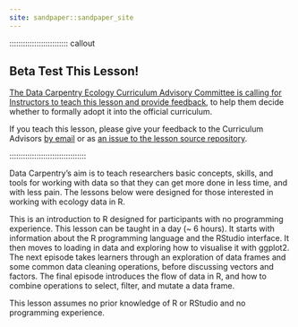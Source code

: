 ```yaml
---
site: sandpaper::sandpaper_site
---
```


:::::::::::::::::::::::::: callout

## Beta Test This Lesson!

[The Data Carpentry Ecology Curriculum Advisory Committee is calling for Instructors to teach this lesson and provide feedback](https://carpentries.org/blog/2023/07/r-ecology-alt-beta/), to help them decide whether to formally adopt it into the official curriculum.

If you teach this lesson, please give your feedback to the Curriculum Advisors [by email](mailto:curriculum-advisors-ecology@lists.carpentries.org) or as [an issue to the lesson source repository]([Title](https://github.com/carpentries-incubator/R-ecology-lesson-alternative/issues/new?assignees=&labels=type:discussion&projects=&template=pilot_workshop_feedback.yml&title=[Pilot+workshop+feedback]:+)).

::::::::::::::::::::::::::::::::::

Data Carpentry’s aim is to teach researchers basic concepts, skills, and tools for working with data so that they can get more done in less time, and with less pain. The lessons below were designed for those interested in working with ecology data in R.

This is an introduction to R designed for participants with no programming experience. This lesson can be taught in a day (~ 6 hours). It starts with information about the R programming language and the RStudio interface. It then moves to loading in data and exploring how to visualise it with ggplot2. The next episode takes learners through an exploration of data frames and some common data cleaning operations, before discussing vectors and factors. The final episode introduces the flow of data in R, and how to combine operations to select, filter, and mutate a data frame.

This lesson assumes no prior knowledge of R or RStudio and no programming experience.

